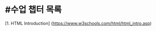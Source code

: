 
#수업 챕터 목록
======================

[1. HTML Introduction] (https://www.w3schools.com/html/html_intro.asp)
